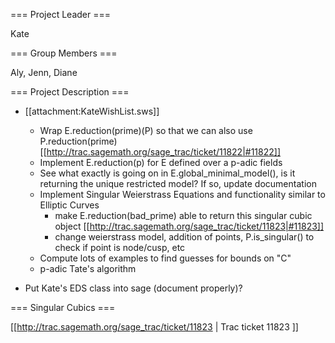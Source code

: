 === Project Leader ===

Kate

=== Group Members ===

Aly, Jenn, Diane

=== Project Description ===

* [[attachment:KateWishList.sws]]
  * Wrap E.reduction(prime)(P) so that we can also use P.reduction(prime) [[http://trac.sagemath.org/sage_trac/ticket/11822|#11822]]
  * Implement E.reduction(p) for E defined over a p-adic fields 
  * See what exactly is going on in E.global_minimal_model(), is it returning the unique restricted model?  If so, update documentation
  * Implement Singular Weierstrass Equations and functionality similar to Elliptic Curves 
     * make E.reduction(bad_prime) able to return this singular cubic object [[http://trac.sagemath.org/sage_trac/ticket/11823|#11823]]
     * change weierstrass model, addition of points, P.is_singular() to check if point is node/cusp, etc
  * Compute lots of examples to find guesses for bounds on "C"
  * p-adic Tate's algorithm

* Put Kate's EDS class into sage (document properly)?

=== Singular Cubics ===

[[http://trac.sagemath.org/sage_trac/ticket/11823 | Trac ticket 11823 ]]
